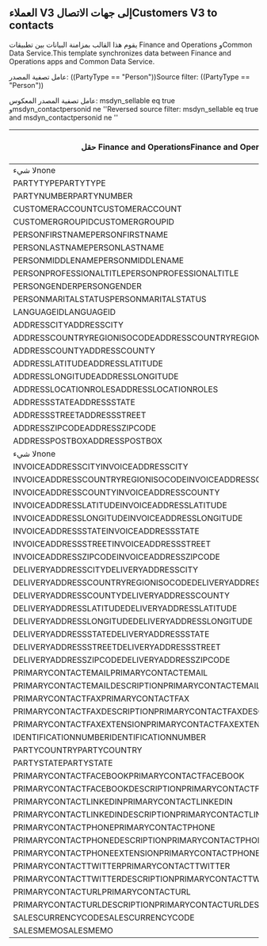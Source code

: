 ## <a name="customers-v3-to-contacts"></a><span data-ttu-id="80308-101">العملاء V3 إلى جهات الاتصال</span><span class="sxs-lookup"><span data-stu-id="80308-101">Customers V3 to contacts</span></span>

<span data-ttu-id="80308-102">يقوم هذا القالب بمزامنة البيانات بين تطبيقات Finance and Operations وCommon Data Service.</span><span class="sxs-lookup"><span data-stu-id="80308-102">This template synchronizes data between Finance and Operations apps and Common Data Service.</span></span>

<span data-ttu-id="80308-103">عامل تصفية المصدر: ((PartyType == "Person"))</span><span class="sxs-lookup"><span data-stu-id="80308-103">Source filter: ((PartyType == "Person"))</span></span>

<span data-ttu-id="80308-104">عامل تصفية المصدر المعكوس: msdyn_sellable eq true وmsdyn_contactpersonid ne ''</span><span class="sxs-lookup"><span data-stu-id="80308-104">Reversed source filter: msdyn_sellable eq true  and msdyn_contactpersonid ne ''</span></span>

<span data-ttu-id="80308-105">حقل Finance and Operations</span><span class="sxs-lookup"><span data-stu-id="80308-105">Finance and Operations field</span></span> | <span data-ttu-id="80308-106">نوع التعيين</span><span class="sxs-lookup"><span data-stu-id="80308-106">Map type</span></span> | <span data-ttu-id="80308-107">حقل Dynamics 365 الآخر</span><span class="sxs-lookup"><span data-stu-id="80308-107">Other Dynamics 365 field</span></span> | <span data-ttu-id="80308-108">القيمة الافتراضية</span><span class="sxs-lookup"><span data-stu-id="80308-108">Default value</span></span>
---|---|---|---
<span data-ttu-id="80308-109">لا‬‬ شيء</span><span class="sxs-lookup"><span data-stu-id="80308-109">none</span></span> | >> | <span data-ttu-id="80308-110">msdyn_sellable</span><span class="sxs-lookup"><span data-stu-id="80308-110">msdyn_sellable</span></span> | <span data-ttu-id="80308-111">صحيح</span><span class="sxs-lookup"><span data-stu-id="80308-111">True</span></span>
<span data-ttu-id="80308-112">PARTYTYPE</span><span class="sxs-lookup"><span data-stu-id="80308-112">PARTYTYPE</span></span> | << | <span data-ttu-id="80308-113">لا‬‬ شيء</span><span class="sxs-lookup"><span data-stu-id="80308-113">none</span></span> | <span data-ttu-id="80308-114">الشخص</span><span class="sxs-lookup"><span data-stu-id="80308-114">Person</span></span>
<span data-ttu-id="80308-115">PARTYNUMBER</span><span class="sxs-lookup"><span data-stu-id="80308-115">PARTYNUMBER</span></span> | = | <span data-ttu-id="80308-116">msdyn_partynumber</span><span class="sxs-lookup"><span data-stu-id="80308-116">msdyn_partynumber</span></span> | 
<span data-ttu-id="80308-117">CUSTOMERACCOUNT</span><span class="sxs-lookup"><span data-stu-id="80308-117">CUSTOMERACCOUNT</span></span> | = | <span data-ttu-id="80308-118">msdyn_contactpersonid</span><span class="sxs-lookup"><span data-stu-id="80308-118">msdyn_contactpersonid</span></span> | 
<span data-ttu-id="80308-119">CUSTOMERGROUPID</span><span class="sxs-lookup"><span data-stu-id="80308-119">CUSTOMERGROUPID</span></span> | = | <span data-ttu-id="80308-120">msdyn_customergroupid.msdyn_groupid</span><span class="sxs-lookup"><span data-stu-id="80308-120">msdyn_customergroupid.msdyn_groupid</span></span> | 
<span data-ttu-id="80308-121">PERSONFIRSTNAME</span><span class="sxs-lookup"><span data-stu-id="80308-121">PERSONFIRSTNAME</span></span> | = | <span data-ttu-id="80308-122">firstname</span><span class="sxs-lookup"><span data-stu-id="80308-122">firstname</span></span> | 
<span data-ttu-id="80308-123">PERSONLASTNAME</span><span class="sxs-lookup"><span data-stu-id="80308-123">PERSONLASTNAME</span></span> | = | <span data-ttu-id="80308-124">lastname</span><span class="sxs-lookup"><span data-stu-id="80308-124">lastname</span></span> | 
<span data-ttu-id="80308-125">PERSONMIDDLENAME</span><span class="sxs-lookup"><span data-stu-id="80308-125">PERSONMIDDLENAME</span></span> | = | <span data-ttu-id="80308-126">middlename</span><span class="sxs-lookup"><span data-stu-id="80308-126">middlename</span></span> | 
<span data-ttu-id="80308-127">PERSONPROFESSIONALTITLE</span><span class="sxs-lookup"><span data-stu-id="80308-127">PERSONPROFESSIONALTITLE</span></span> | = | <span data-ttu-id="80308-128">jobtitle</span><span class="sxs-lookup"><span data-stu-id="80308-128">jobtitle</span></span> | 
<span data-ttu-id="80308-129">PERSONGENDER</span><span class="sxs-lookup"><span data-stu-id="80308-129">PERSONGENDER</span></span> | >< | <span data-ttu-id="80308-130">gendercode</span><span class="sxs-lookup"><span data-stu-id="80308-130">gendercode</span></span> | 
<span data-ttu-id="80308-131">PERSONMARITALSTATUS</span><span class="sxs-lookup"><span data-stu-id="80308-131">PERSONMARITALSTATUS</span></span> | >< | <span data-ttu-id="80308-132">familystatuscode</span><span class="sxs-lookup"><span data-stu-id="80308-132">familystatuscode</span></span> | 
<span data-ttu-id="80308-133">LANGUAGEID</span><span class="sxs-lookup"><span data-stu-id="80308-133">LANGUAGEID</span></span> | << | <span data-ttu-id="80308-134">لا‬‬ شيء</span><span class="sxs-lookup"><span data-stu-id="80308-134">none</span></span> | <span data-ttu-id="80308-135">ar</span><span class="sxs-lookup"><span data-stu-id="80308-135">en-us</span></span>
<span data-ttu-id="80308-136">ADDRESSCITY</span><span class="sxs-lookup"><span data-stu-id="80308-136">ADDRESSCITY</span></span> | = | <span data-ttu-id="80308-137">address1_city</span><span class="sxs-lookup"><span data-stu-id="80308-137">address1_city</span></span> | 
<span data-ttu-id="80308-138">ADDRESSCOUNTRYREGIONISOCODE</span><span class="sxs-lookup"><span data-stu-id="80308-138">ADDRESSCOUNTRYREGIONISOCODE</span></span> | = | <span data-ttu-id="80308-139">address1_country</span><span class="sxs-lookup"><span data-stu-id="80308-139">address1_country</span></span> | 
<span data-ttu-id="80308-140">ADDRESSCOUNTY</span><span class="sxs-lookup"><span data-stu-id="80308-140">ADDRESSCOUNTY</span></span> | = | <span data-ttu-id="80308-141">address1_county</span><span class="sxs-lookup"><span data-stu-id="80308-141">address1_county</span></span> | 
<span data-ttu-id="80308-142">ADDRESSLATITUDE</span><span class="sxs-lookup"><span data-stu-id="80308-142">ADDRESSLATITUDE</span></span> | > | <span data-ttu-id="80308-143">address1_latitude</span><span class="sxs-lookup"><span data-stu-id="80308-143">address1_latitude</span></span> | 
<span data-ttu-id="80308-144">ADDRESSLONGITUDE</span><span class="sxs-lookup"><span data-stu-id="80308-144">ADDRESSLONGITUDE</span></span> | > | <span data-ttu-id="80308-145">address1_longitude</span><span class="sxs-lookup"><span data-stu-id="80308-145">address1_longitude</span></span> | 
<span data-ttu-id="80308-146">ADDRESSLOCATIONROLES</span><span class="sxs-lookup"><span data-stu-id="80308-146">ADDRESSLOCATIONROLES</span></span> | << | <span data-ttu-id="80308-147">لا‬‬ شيء</span><span class="sxs-lookup"><span data-stu-id="80308-147">none</span></span> | <span data-ttu-id="80308-148">العمل</span><span class="sxs-lookup"><span data-stu-id="80308-148">Business</span></span>
<span data-ttu-id="80308-149">ADDRESSSTATE</span><span class="sxs-lookup"><span data-stu-id="80308-149">ADDRESSSTATE</span></span> | = | <span data-ttu-id="80308-150">address1_stateorprovince</span><span class="sxs-lookup"><span data-stu-id="80308-150">address1_stateorprovince</span></span> | 
<span data-ttu-id="80308-151">ADDRESSSTREET</span><span class="sxs-lookup"><span data-stu-id="80308-151">ADDRESSSTREET</span></span> | = | <span data-ttu-id="80308-152">address1_line1</span><span class="sxs-lookup"><span data-stu-id="80308-152">address1_line1</span></span> | 
<span data-ttu-id="80308-153">ADDRESSZIPCODE</span><span class="sxs-lookup"><span data-stu-id="80308-153">ADDRESSZIPCODE</span></span> | = | <span data-ttu-id="80308-154">address1_postalcode</span><span class="sxs-lookup"><span data-stu-id="80308-154">address1_postalcode</span></span> | 
<span data-ttu-id="80308-155">ADDRESSPOSTBOX</span><span class="sxs-lookup"><span data-stu-id="80308-155">ADDRESSPOSTBOX</span></span> | = | <span data-ttu-id="80308-156">address1_postofficebox</span><span class="sxs-lookup"><span data-stu-id="80308-156">address1_postofficebox</span></span> | 
<span data-ttu-id="80308-157">لا‬‬ شيء</span><span class="sxs-lookup"><span data-stu-id="80308-157">none</span></span> | >> | <span data-ttu-id="80308-158">address1_addresstypecode</span><span class="sxs-lookup"><span data-stu-id="80308-158">address1_addresstypecode</span></span> | <span data-ttu-id="80308-159">3</span><span class="sxs-lookup"><span data-stu-id="80308-159">3</span></span>
<span data-ttu-id="80308-160">INVOICEADDRESSCITY</span><span class="sxs-lookup"><span data-stu-id="80308-160">INVOICEADDRESSCITY</span></span> | = | <span data-ttu-id="80308-161">address2_city</span><span class="sxs-lookup"><span data-stu-id="80308-161">address2_city</span></span> | 
<span data-ttu-id="80308-162">INVOICEADDRESSCOUNTRYREGIONISOCODE</span><span class="sxs-lookup"><span data-stu-id="80308-162">INVOICEADDRESSCOUNTRYREGIONISOCODE</span></span> | = | <span data-ttu-id="80308-163">address2_country</span><span class="sxs-lookup"><span data-stu-id="80308-163">address2_country</span></span> | 
<span data-ttu-id="80308-164">INVOICEADDRESSCOUNTY</span><span class="sxs-lookup"><span data-stu-id="80308-164">INVOICEADDRESSCOUNTY</span></span> | = | <span data-ttu-id="80308-165">address2_county</span><span class="sxs-lookup"><span data-stu-id="80308-165">address2_county</span></span> | 
<span data-ttu-id="80308-166">INVOICEADDRESSLATITUDE</span><span class="sxs-lookup"><span data-stu-id="80308-166">INVOICEADDRESSLATITUDE</span></span> | > | <span data-ttu-id="80308-167">address2_latitude</span><span class="sxs-lookup"><span data-stu-id="80308-167">address2_latitude</span></span> | 
<span data-ttu-id="80308-168">INVOICEADDRESSLONGITUDE</span><span class="sxs-lookup"><span data-stu-id="80308-168">INVOICEADDRESSLONGITUDE</span></span> | > | <span data-ttu-id="80308-169">address2_longitude</span><span class="sxs-lookup"><span data-stu-id="80308-169">address2_longitude</span></span> | 
<span data-ttu-id="80308-170">INVOICEADDRESSSTATE</span><span class="sxs-lookup"><span data-stu-id="80308-170">INVOICEADDRESSSTATE</span></span> | = | <span data-ttu-id="80308-171">address2_stateorprovince</span><span class="sxs-lookup"><span data-stu-id="80308-171">address2_stateorprovince</span></span> | 
<span data-ttu-id="80308-172">INVOICEADDRESSSTREET</span><span class="sxs-lookup"><span data-stu-id="80308-172">INVOICEADDRESSSTREET</span></span> | = | <span data-ttu-id="80308-173">address2_line1</span><span class="sxs-lookup"><span data-stu-id="80308-173">address2_line1</span></span> | 
<span data-ttu-id="80308-174">INVOICEADDRESSZIPCODE</span><span class="sxs-lookup"><span data-stu-id="80308-174">INVOICEADDRESSZIPCODE</span></span> | = | <span data-ttu-id="80308-175">address2_postalcode</span><span class="sxs-lookup"><span data-stu-id="80308-175">address2_postalcode</span></span> | 
<span data-ttu-id="80308-176">DELIVERYADDRESSCITY</span><span class="sxs-lookup"><span data-stu-id="80308-176">DELIVERYADDRESSCITY</span></span> | = | <span data-ttu-id="80308-177">address3_city</span><span class="sxs-lookup"><span data-stu-id="80308-177">address3_city</span></span> | 
<span data-ttu-id="80308-178">DELIVERYADDRESSCOUNTRYREGIONISOCODE</span><span class="sxs-lookup"><span data-stu-id="80308-178">DELIVERYADDRESSCOUNTRYREGIONISOCODE</span></span> | = | <span data-ttu-id="80308-179">address3_country</span><span class="sxs-lookup"><span data-stu-id="80308-179">address3_country</span></span> | 
<span data-ttu-id="80308-180">DELIVERYADDRESSCOUNTY</span><span class="sxs-lookup"><span data-stu-id="80308-180">DELIVERYADDRESSCOUNTY</span></span> | = | <span data-ttu-id="80308-181">address3_county</span><span class="sxs-lookup"><span data-stu-id="80308-181">address3_county</span></span> | 
<span data-ttu-id="80308-182">DELIVERYADDRESSLATITUDE</span><span class="sxs-lookup"><span data-stu-id="80308-182">DELIVERYADDRESSLATITUDE</span></span> | > | <span data-ttu-id="80308-183">address3_latitude</span><span class="sxs-lookup"><span data-stu-id="80308-183">address3_latitude</span></span> | 
<span data-ttu-id="80308-184">DELIVERYADDRESSLONGITUDE</span><span class="sxs-lookup"><span data-stu-id="80308-184">DELIVERYADDRESSLONGITUDE</span></span> | >> | <span data-ttu-id="80308-185">address3_longitude</span><span class="sxs-lookup"><span data-stu-id="80308-185">address3_longitude</span></span> | 
<span data-ttu-id="80308-186">DELIVERYADDRESSSTATE</span><span class="sxs-lookup"><span data-stu-id="80308-186">DELIVERYADDRESSSTATE</span></span> | = | <span data-ttu-id="80308-187">address3_stateorprovince</span><span class="sxs-lookup"><span data-stu-id="80308-187">address3_stateorprovince</span></span> | 
<span data-ttu-id="80308-188">DELIVERYADDRESSSTREET</span><span class="sxs-lookup"><span data-stu-id="80308-188">DELIVERYADDRESSSTREET</span></span> | = | <span data-ttu-id="80308-189">address3_line1</span><span class="sxs-lookup"><span data-stu-id="80308-189">address3_line1</span></span> | 
<span data-ttu-id="80308-190">DELIVERYADDRESSZIPCODE</span><span class="sxs-lookup"><span data-stu-id="80308-190">DELIVERYADDRESSZIPCODE</span></span> | = | <span data-ttu-id="80308-191">address3_postalcode</span><span class="sxs-lookup"><span data-stu-id="80308-191">address3_postalcode</span></span> | 
<span data-ttu-id="80308-192">PRIMARYCONTACTEMAIL</span><span class="sxs-lookup"><span data-stu-id="80308-192">PRIMARYCONTACTEMAIL</span></span> | = | <span data-ttu-id="80308-193">emailaddress1</span><span class="sxs-lookup"><span data-stu-id="80308-193">emailaddress1</span></span> | 
<span data-ttu-id="80308-194">PRIMARYCONTACTEMAILDESCRIPTION</span><span class="sxs-lookup"><span data-stu-id="80308-194">PRIMARYCONTACTEMAILDESCRIPTION</span></span> | = | <span data-ttu-id="80308-195">msdyn_emailaddress1description</span><span class="sxs-lookup"><span data-stu-id="80308-195">msdyn_emailaddress1description</span></span> | 
<span data-ttu-id="80308-196">PRIMARYCONTACTFAX</span><span class="sxs-lookup"><span data-stu-id="80308-196">PRIMARYCONTACTFAX</span></span> | = | <span data-ttu-id="80308-197">الفاكس</span><span class="sxs-lookup"><span data-stu-id="80308-197">fax</span></span> | 
<span data-ttu-id="80308-198">PRIMARYCONTACTFAXDESCRIPTION</span><span class="sxs-lookup"><span data-stu-id="80308-198">PRIMARYCONTACTFAXDESCRIPTION</span></span> | = | <span data-ttu-id="80308-199">msdyn_faxdescription</span><span class="sxs-lookup"><span data-stu-id="80308-199">msdyn_faxdescription</span></span> | 
<span data-ttu-id="80308-200">PRIMARYCONTACTFAXEXTENSION</span><span class="sxs-lookup"><span data-stu-id="80308-200">PRIMARYCONTACTFAXEXTENSION</span></span> | = | <span data-ttu-id="80308-201">msdyn_faxextension</span><span class="sxs-lookup"><span data-stu-id="80308-201">msdyn_faxextension</span></span> | 
<span data-ttu-id="80308-202">IDENTIFICATIONNUMBER</span><span class="sxs-lookup"><span data-stu-id="80308-202">IDENTIFICATIONNUMBER</span></span> | = | <span data-ttu-id="80308-203">msdyn_identificationnumber</span><span class="sxs-lookup"><span data-stu-id="80308-203">msdyn_identificationnumber</span></span> | 
<span data-ttu-id="80308-204">PARTYCOUNTRY</span><span class="sxs-lookup"><span data-stu-id="80308-204">PARTYCOUNTRY</span></span> | = | <span data-ttu-id="80308-205">msdyn_partycountry</span><span class="sxs-lookup"><span data-stu-id="80308-205">msdyn_partycountry</span></span> | 
<span data-ttu-id="80308-206">PARTYSTATE</span><span class="sxs-lookup"><span data-stu-id="80308-206">PARTYSTATE</span></span> | = | <span data-ttu-id="80308-207">msdyn_partystateprovince</span><span class="sxs-lookup"><span data-stu-id="80308-207">msdyn_partystateprovince</span></span> | 
<span data-ttu-id="80308-208">PRIMARYCONTACTFACEBOOK</span><span class="sxs-lookup"><span data-stu-id="80308-208">PRIMARYCONTACTFACEBOOK</span></span> | = | <span data-ttu-id="80308-209">msdyn_primaryfacebookid</span><span class="sxs-lookup"><span data-stu-id="80308-209">msdyn_primaryfacebookid</span></span> | 
<span data-ttu-id="80308-210">PRIMARYCONTACTFACEBOOKDESCRIPTION</span><span class="sxs-lookup"><span data-stu-id="80308-210">PRIMARYCONTACTFACEBOOKDESCRIPTION</span></span> | = | <span data-ttu-id="80308-211">msdyn_primaryfacebookdescription</span><span class="sxs-lookup"><span data-stu-id="80308-211">msdyn_primaryfacebookdescription</span></span> | 
<span data-ttu-id="80308-212">PRIMARYCONTACTLINKEDIN</span><span class="sxs-lookup"><span data-stu-id="80308-212">PRIMARYCONTACTLINKEDIN</span></span> | = | <span data-ttu-id="80308-213">msdyn_primaryinkedinid</span><span class="sxs-lookup"><span data-stu-id="80308-213">msdyn_primaryinkedinid</span></span> | 
<span data-ttu-id="80308-214">PRIMARYCONTACTLINKEDINDESCRIPTION</span><span class="sxs-lookup"><span data-stu-id="80308-214">PRIMARYCONTACTLINKEDINDESCRIPTION</span></span> | = | <span data-ttu-id="80308-215">msdyn_primarylinkedindescrption</span><span class="sxs-lookup"><span data-stu-id="80308-215">msdyn_primarylinkedindescrption</span></span> | 
<span data-ttu-id="80308-216">PRIMARYCONTACTPHONE</span><span class="sxs-lookup"><span data-stu-id="80308-216">PRIMARYCONTACTPHONE</span></span> | = | <span data-ttu-id="80308-217">telephone1</span><span class="sxs-lookup"><span data-stu-id="80308-217">telephone1</span></span> | 
<span data-ttu-id="80308-218">PRIMARYCONTACTPHONEDESCRIPTION</span><span class="sxs-lookup"><span data-stu-id="80308-218">PRIMARYCONTACTPHONEDESCRIPTION</span></span> | = | <span data-ttu-id="80308-219">msdyn_telephone1description</span><span class="sxs-lookup"><span data-stu-id="80308-219">msdyn_telephone1description</span></span> | 
<span data-ttu-id="80308-220">PRIMARYCONTACTPHONEEXTENSION</span><span class="sxs-lookup"><span data-stu-id="80308-220">PRIMARYCONTACTPHONEEXTENSION</span></span> | = | <span data-ttu-id="80308-221">msdyn_telephone1extension</span><span class="sxs-lookup"><span data-stu-id="80308-221">msdyn_telephone1extension</span></span> | 
<span data-ttu-id="80308-222">PRIMARYCONTACTTWITTER</span><span class="sxs-lookup"><span data-stu-id="80308-222">PRIMARYCONTACTTWITTER</span></span> | = | <span data-ttu-id="80308-223">msdyn_primarytwitterid</span><span class="sxs-lookup"><span data-stu-id="80308-223">msdyn_primarytwitterid</span></span> | 
<span data-ttu-id="80308-224">PRIMARYCONTACTTWITTERDESCRIPTION</span><span class="sxs-lookup"><span data-stu-id="80308-224">PRIMARYCONTACTTWITTERDESCRIPTION</span></span> | = | <span data-ttu-id="80308-225">msdyn_primarytwitteriddescription</span><span class="sxs-lookup"><span data-stu-id="80308-225">msdyn_primarytwitteriddescription</span></span> | 
<span data-ttu-id="80308-226">PRIMARYCONTACTURL</span><span class="sxs-lookup"><span data-stu-id="80308-226">PRIMARYCONTACTURL</span></span> | = | <span data-ttu-id="80308-227">websiteurl</span><span class="sxs-lookup"><span data-stu-id="80308-227">websiteurl</span></span> | 
<span data-ttu-id="80308-228">PRIMARYCONTACTURLDESCRIPTION</span><span class="sxs-lookup"><span data-stu-id="80308-228">PRIMARYCONTACTURLDESCRIPTION</span></span> | = | <span data-ttu-id="80308-229">msdyn_websiteurldescription</span><span class="sxs-lookup"><span data-stu-id="80308-229">msdyn_websiteurldescription</span></span> | 
<span data-ttu-id="80308-230">SALESCURRENCYCODE</span><span class="sxs-lookup"><span data-stu-id="80308-230">SALESCURRENCYCODE</span></span> | = | <span data-ttu-id="80308-231">transactioncurrencyid.isocurrencycode</span><span class="sxs-lookup"><span data-stu-id="80308-231">transactioncurrencyid.isocurrencycode</span></span> | 
<span data-ttu-id="80308-232">SALESMEMO</span><span class="sxs-lookup"><span data-stu-id="80308-232">SALESMEMO</span></span> | = | <span data-ttu-id="80308-233">الوصف</span><span class="sxs-lookup"><span data-stu-id="80308-233">description</span></span> | 
